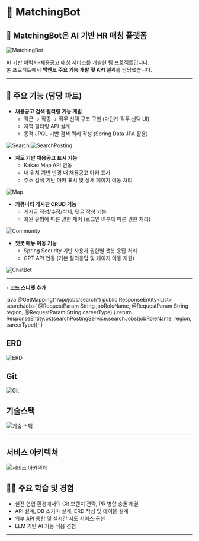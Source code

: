 # 🧩 MatchingBot 

## 🧩 MatchingBot은 AI 기반 HR 매칭 플랫폼

![MatchingBot](images/MatchingBot.png)

AI 기반 이력서-채용공고 매칭 서비스를 개발한 팀 프로젝트입니다.  
본 프로젝트에서 **백엔드 주요 기능 개발 및 API 설계**를 담당했습니다.

---

## 📌 주요 기능 (담당 파트)

- **채용공고 검색 필터링 기능 개발**
    - 직군 → 직종 → 직무 선택 구조 구현 (다단계 직무 선택 UI)
    - 지역 필터링 API 설계
    - 동적 JPQL 기반 검색 쿼리 작성 (Spring Data JPA 활용)


![Search](images/Search.png)
![SearchPosting](images/SearchPosting.png)

- **지도 기반 채용공고 표시 기능**
    - Kakao Map API 연동
    - 내 위치 기반 반경 내 채용공고 마커 표시
    - 주소 검색 기반 마커 표시 및 상세 페이지 이동 처리

![Map](images/Map.png)


- **커뮤니티 게시판 CRUD 기능**
    - 게시글 작성/수정/삭제, 댓글 작성 기능
    - 회원 유형에 따른 권한 제어 (로그인 여부에 따른 권한 처리)

![Community](images/Community.png)

- **챗봇 메뉴 이동 기능**
    - Spring Security 기반 사용자 권한별 챗봇 응답 처리
    - GPT API 연동 (기본 질의응답 및 페이지 이동 지원)

![ChatBot](images/ChatBot.png)

---

️- **코드 스니펫 추가**  

java
@GetMapping("/api/jobs/search")
public ResponseEntity<List<SearchPostingDto>> searchJobs(
@RequestParam String jobRoleName,
@RequestParam String region,
@RequestParam String careerType) {
return ResponseEntity.ok(searchPostingService.searchJobs(jobRoleName, region, careerType));
}

## ERD
![ERD](images/ERD.png)

## Git
![Git](images/Git.png)

## 기술스택
![기술 스택](images/Language.png)

---

## 서비스 아키텍처
![서비스 아키텍처](images/Service.png)


## 🧑‍💻 주요 학습 및 경험

- 실전 협업 환경에서의 Git 브랜치 전략, PR 병합 충돌 해결
- API 설계, DB 스키마 설계, ERD 작성 및 테이블 설계
- 외부 API 통합 및 실시간 지도 서비스 구현
- LLM 기반 AI 기능 적용 경험

---

